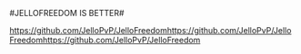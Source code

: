 #JELLOFREEDOM IS BETTER#

https://github.com/JelloPvP/JelloFreedomhttps://github.com/JelloPvP/JelloFreedomhttps://github.com/JelloPvP/JelloFreedom
